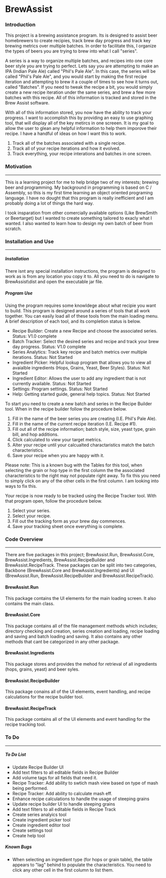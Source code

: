 # BrewAssist #
### Introduction ###

This project is a brewing assistance program.  Its is designed to assist beer homebrewers to create recipies, track brew day progress and track key brewing metrics over multiple batches.  In order to facilitate this, I organize the types of beers you are trying to brew into what I call "series".  

A series is a way to organize multiple batches, and recipes into one core beer style you are trying to perfect.  Lets say you are attempting to make an IPA (Indian Pale Ale) called "Phil's Pale Ale".  In this case, the series will be called "Phil's Pale Ale", and you would start by making the first recipe iteration and attempting to brew it a couple of times to see how it turns out, called "Batches".  If you need to tweak the recipe a bit, you would simply create a new recipe iteration under the same series, and brew a few more batches with this recipe.  All of this information is tracked and stored in the Brew Assist software.  

With all of this information stored, you now have the ability to track your progress.  I want to accomplish this by providing an easy to use graphing tool, that will display all of the key metircs in one screeen.  It is my goal to allow the user to glean any helpful information to help them imporove their recipe.  I have a handful of ideas on how I want this to work. 

<ol>
  <li>Track all of the batches associated with a single recipe.</li>
  <li>Track all of your recipe iterations and how it evolved.</li>
  <li>Track everything, your recipe interations and batches in one screen.</li>
</ol>


### Motivation ###
<hr>
This is a learning project for me to help bridge two of my interests; brewing beer and programming.  My background in programming is based on C / Assembly, so this is my first time learning an object oriented programing language.  I have no dought that this program is really inefficient and I am probably doing a lot of things the hard way.

I took insparation from other comercially available options (Like BrewSmith or Beertarget) but I wanted to create something tailored to exacly what I wanted.  I also wanted to learn how to design my own batch of beer from scratch.

### Installation and Use ###
<hr>
<h5><i> Installation </i></h5>
There isnt any special installation instructions, the program is designed to work as is from  any location you copy it to.  All you need to do is navigate to BrewAssist\dist and open the executable jar file.

<h5><i> Program Use </i></h5>
Using the program requires some knowldege about what recipie you want to build.  This program is designed around a series of tools that all work together.  You can easily load all of these tools from the main loading menu.  A brief description of each tool, and its completion status is below.

<ul>
  <li>Recipe Builder: Create a new Recipe and choose the associated series.  Status: V1.0 complete</li>
  <li>Batch Tracker: Select the desired series and recipe and track your brew day progress.  Status: V1.0 complete</li>
  <li>Series Analytics:  Track key recipe and batch metrics over multiple iterations.  Status: Not Started</li>
  <li>Ingredient Picker: Helpful lookup program that allows you to view all avaialble ingredients (Hops, Grains, Yeast, Beer Styles).  Status: Not Started</li>
  <li>Ingredient Editor:  Allows the user to add any ingredient that is not currently available.  Status: Not Started</li>
  <li>Settings:  Program settings.  Status: Not Started</li>
  <li>Help:  Getting started guide, general help topics.  Status: Not Started</li>
</ul>

To start you need to create a new batch and series in the Recipe Builder tool.  When in the recipe builder follow the procedure below.

<ol>
  <li>Fill in the name of the beer series you are creating (I.E. Phil's Pale Ale).</li>
  <li>Fill in the name of the current recipe iteration (I.E. Recipe #1).</li>
  <li>Fill out all of the recipe information; batch style, size, yeast type, grain bill, and hop additions.</li>
  <li>Click calculated to view your target metrics.</li>
  <li>Alter your recipe until your calcualted charactaristics match the batch characteristics.</li>
  <li>Save your recipe when you are happy with it.</li>
</ol>

Please note:  This is a known bug with the Tables for this tool, when selecting the grain or hop type in the first column the the associated characteristics to the right may not populate right away.  To fix this you need to simply click on any of the other cells in the first column.  I am looking into ways to fix this.

Your recipe is now ready to be tracked using the Recipe Tracker tool.  With that program open, follow the procedure below.

<ol>
  <li>Select your series.</li>
  <li>Select your recipe.</li>
  <li>Fill out the tracking form as your brew day commences.</li>
  <li>Save your tracking sheet once everything is complete.</li>
</ol>
  
### Code Overview ###
<hr>

There are five packages in this project; BrewAssist.Run, BrewAssist.Core, BrewAssist.Ingredients, BrewAssist.RecipeBuilder and BrewAssist.RecipeTrack.  These packages can be split into two categories, Backbone (BrewAssist.Core and BrewAssist.Ingredients) and UI (BrewAssist.Run, BrewAssist.RecipeBuilder and BrewAssist.RecipeTrack).

<h4><b> BrewAssist.Run </b></h4>
This package contains the UI elements for the main loading screen.  It also contains the main class.

<h4><b> BrewAssist.Core </b></h4>
This package contains all of the file management methods which includes; directory checking and creation, series creation and loading, recipe loading and saving and batch loading and saving.  It also contains any other methods that cant be categorized in any other package.

<h4><b> BrewAssist.Ingredients </b></h4>
This package stores and provides the mehod for retrieval of all ingredients (hops, grains, yeast) and beer syles.

<h4><b> BrewAssist.RecipeBuilder </b></h4>
This package conains all of the UI elements, event handling, and recipe calculations for the recipe builder tool.

<h4><b> BrewAssist.RecipeTrack </b></h4>
This package contains all of the UI elements and event handling for the recipe tracking tool.

### To Do ###
<hr>

<h5><i> To Do List </i></h5>
<ul style="list-style-type:square">
  <li>Update Recipe Builder UI</li>
  <li>Add text filters to all editable fields in Recipe Builder</li>
  <li>Add volume tags for all fields that need it.</li>
  <li>Recipe Tracker: Add ability to swtich mash view based on type of mash being performed.</li>
  <li>Recipe Tracker: Add ability to calculate mash eff.</li>
  <li>Enhance recipe calculations to handle the usage of steeping grains</li>
  <li>Update recipe builder UI to handle steeping grains</li>
  <li>Add text filters to all editable fields in Recipe Track</li>
  <li>Create series analyics tool</li>
  <li>Create ingredient picker tool</li>
  <li>Create ingredient editor tool</li>
  <li>Create settings tool</li>
  <li>Create help tool</li>
</ul>

<h5><i> Known Bugs </i></h5>
<ul style="list-style-type:square">
  <li>When selecting an ingredient type (for hops or grain table), the table appears to "lag" behind to populate the characteristics.  You need to click any other cell in the first column to list them.</li>
</ul>

